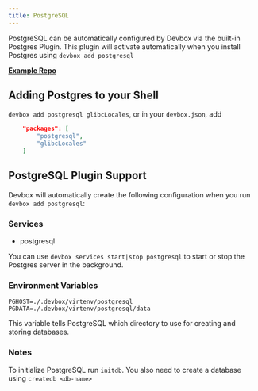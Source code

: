 ```yaml
---
title: PostgreSQL
---
```

PostgreSQL can be automatically configured by Devbox via the built-in Postgres Plugin. This plugin will activate automatically when you install Postgres using `devbox add postgresql`

[**Example Repo**](https://github.com/jetpack-io/devbox-examples/tree/main/databases/postgres)

## Adding Postgres to your Shell

`devbox add postgresql glibcLocales`, or in your `devbox.json`, add

```json
    "packages": [
        "postgresql",
        "glibcLocales"
    ]
```

## PostgreSQL Plugin Support

Devbox will automatically create the following configuration when you run `devbox add postgresql`:

### Services
* postgresql

You can use `devbox services start|stop postgresql` to start or stop the Postgres server in the background.

### Environment Variables

`PGHOST=./.devbox/virtenv/postgresql`
`PGDATA=./.devbox/virtenv/postgresql/data`

This variable tells PostgreSQL which directory to use for creating and storing databases. 

### Notes

To initialize PostgreSQL run `initdb`. You also need to create a database using `createdb <db-name>`

